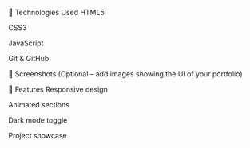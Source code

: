 🔧 Technologies Used
HTML5

CSS3 

JavaScript 


Git & GitHub

📸 Screenshots
(Optional – add images showing the UI of your portfolio)

🚀 Features
Responsive design

Animated sections

Dark mode toggle

Project showcase